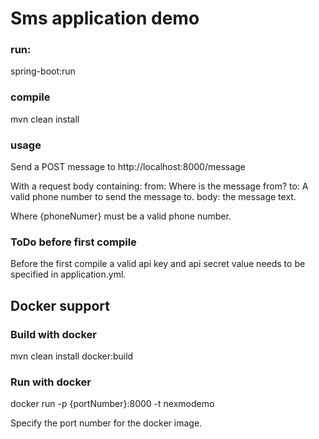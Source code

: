 # Sms application demo
### run:
spring-boot:run

### compile
mvn clean install

### usage
Send a POST message to http://localhost:8000/message

With a request body containing:
 from: Where is the message from?
 to: A valid phone number to send the message to.
 body: the message text.

Where {phoneNumer} must be a valid phone number.

### ToDo before first compile
Before the first compile a valid api key and api secret value needs to be specified in application.yml.

## Docker support
### Build with docker
mvn clean install docker:build
### Run with docker
docker run -p {portNumber}:8000 -t nexmodemo

Specify the port number for the docker image.